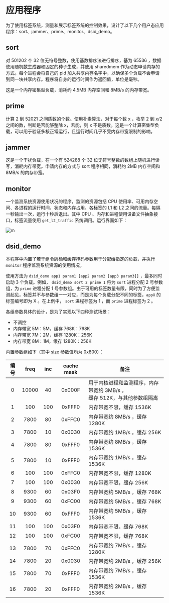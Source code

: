 # 应用程序

为了使用标签系统，测量和展示标签系统的控制效果，设计了以下几个用户态应用程序：sort、jammer、prime、monitor、dsid_demo。

## sort

对 501202 个 32 位无符号整数，使用基数排序法进行排序，基为 65536 ，数据使用随机数生成器和固定的种子生成，并使用 sharedmem 作为动态申请内存的方式。每个进程会将自己的 pid 加入共享内存名字中，以确保多个负载不会申请到同一块共享内存。程序将自身的运行时间作为返回值，单位是毫秒。

这是一个内存密集型负载，消耗约 4.5MB 内存空间和 8MB/s 的内存带宽。

## prime

计算 2 到 52021 之间质数的个数。使用朴素算法，对于每个数 x ，枚举 2 到 x/2 之间的数，判断是否能够整除 x，若能，则 x 不是质数。这是一个计算密集型负载，可以用于验证多核正常运行，且运行时间几乎不受内存带宽限制的影响。

## jammer

这是一个干扰负载，在一个有 524288 个 32 位无符号整数的数组上随机进行读写，消耗内存带宽。申请内存的方式与 sort 程序相同，消耗约 2MB 内存空间和 8MB/s 的内存带宽。

## monitor

一个监测系统资源使用状况的程序，监测的资源包括 CPU 使用率、可用内存空间、各进程的运行时间、状态和内存占用、各标签的 L1 和 L2 之间的流量。每隔一秒输出一次，运行十秒后退出。其中 CPU 、内存和进程使用设备文件抽象接口，标签流量使用 `get_l2_traffic` 系统调用。运行界面如下：

![m](monitor.png)

## dsid_demo

本程序中内置了若干组令牌桶和缓存掩码参数用于分配给指定的负载，并执行 `monitor` 程序监测系统资源的使用情况。

使用方法为 `dsid_demo app1 param1 [app2 param2 [app3 param3]]` ，最多同时启动 3 个负载。例如， `dsid_demo sort 2 prime 1` 将为 `sort` 进程分配 2 号参数组，为 `prime` 进程分配 1 号参数组。由于可用的标签数量有限，同时为了方便监测起见，标签并不与参数组一一对应，而是为每个负载分配不同的标签，`appX` 的标签编号即为 X 。在上例中， `sort` 进程标签为 1 ，而 `prime` 进程标签为 2 。

各组参数具体的设计，是为了实现以下四种测试场景：

- 不调控
- 内存带宽 5M：5M，缓存 768K：768K
- 内存带宽 7M：2M，缓存 1280K：256K
- 内存带宽 8M：1M，缓存 1280K：256K

内置参数组如下（其中 size 参数值均为 0x800）：

| 编号 | freq  | inc | cache mask | 备注                                                                        |
| :--: | :---: | :-: | :--------: | --------------------------------------------------------------------------- |
|  0   | 10000 | 40  |   0x000F   | 用于内核进程和监测程序，内存带宽约 3MB/s ，<br/>缓存 512K，与其他参数组隔离 |
|  1   |  100  | 100 |   0xFFF0   | 内存带宽不限，缓存 1536K                                                    |
|  2   | 7800  | 80  |   0xFFC0   | 内存带宽约 8MB/s ，缓存 1280K                                               |
|  3   | 7800  | 10  |   0x0030   | 内存带宽约 1MB/s ，缓存 256K                                                |
|  4   | 7800  | 80  |   0xFFF0   | 内存带宽约 8MB/s ，缓存 1536K                                               |
|  5   | 7800  | 10  |   0xFFF0   | 内存带宽约 1MB/s ，缓存 1536K                                               |
|  6   |  100  | 100 |   0xFFC0   | 内存带宽不限，缓存 1280K                                                    |
|  7   |  100  | 100 |   0x0030   | 内存带宽不限，缓存 256K                                                     |
|  8   | 9300  | 60  |   0x03F0   | 内存带宽约 5MB/s ，缓存 768K                                                |
|  9   | 9300  | 60  |   0xFC00   | 内存带宽约 5MB/s ，缓存 768K                                                |
|  10  | 9300  | 60  |   0xFFF0   | 内存带宽约 5MB/s ，缓存 1536K                                               |
|  11  |  100  | 100 |   0x03F0   | 内存带宽不限，缓存 768K                                                     |
|  12  |  100  | 100 |   0xFC00   | 内存带宽不限，缓存 768K                                                     |
|  13  | 7800  | 70  |   0xFFC0   | 内存带宽约 7MB/s ，缓存 1280K                                               |
|  14  | 7800  | 20  |   0x0030   | 内存带宽约 2MB/s ，缓存 256K                                                |
|  15  | 7800  | 70  |   0xFFF0   | 内存带宽约 7MB/s ，缓存 1536K                                               |
|  16  | 7800  | 20  |   0xFFF0   | 内存带宽约 2MB/s ，缓存 1536K                                               |
